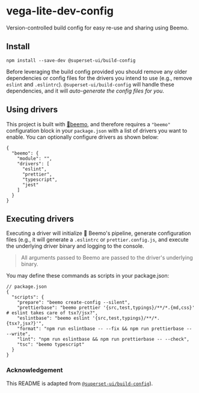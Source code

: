 # vega-lite-dev-config

Version-controlled build config for easy re-use and sharing using Beemo.

## Install

```
npm install --save-dev @superset-ui/build-config
```

Before leveraging the build config provided you should remove any older dependencies or config files for the drivers you intend to use (e.g., remove `eslint` and `.eslintrc`). `@superset-ui/build-config` will handle these dependencies, and it will _auto-generate the config files for you_.

## Using drivers

This project is built with [🤖beemo](https://github.com/milesj/beemo), and therefore requires a `"beemo"` configuration block in your `package.json` with a list of drivers you want to enable. You can optionally configure drivers as shown below:

```
{
  "beemo": {
    "module": "",
    "drivers": [
      "eslint",
      "prettier",
      "typescript",
      "jest"
    ]
  }
}
```

## Executing drivers

Executing a driver will initialize 🤖 Beemo's pipeline, generate configuration files (e.g., it will generate a `.eslintrc` or `prettier.config.js`, and execute the underlying driver binary and logging to the console.

> All arguments passed to Beemo are passed to the driver's underlying binary.

You may define these commands as scripts in your package.json:

```
// package.json
{
  "scripts": {
    "prepare": "beemo create-config --silent",
    "prettierbase": "beemo prettier '{src,test,typings}/**/*.{md,css}' # eslint takes care of tsx?/jsx?",
    "eslintbase": "beemo eslint '{src,test,typings}/**/*.{tsx?,jsx?}'",
    "format": "npm run eslintbase -- --fix && npm run prettierbase -- --write",
    "lint": "npm run eslintbase && npm run prettierbase -- --check",
    "tsc": "beemo typescript"
  }
}
```

### Acknowledgement

This README is adapted from [`@superset-ui/build-config`](https://github.com/apache-superset/build-config)).

